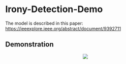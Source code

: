 # Irony-Detection-Demo

The model is described in this paper:
https://ieeexplore.ieee.org/abstract/document/9392711

## Demonstration

<p align="center">
<img src="https://github.com/Kingsman-Service/Irony-Detection/blob/main/ironyDetection.gif">
</p>
